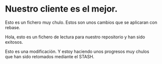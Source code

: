 # Nuestro cliente es el mejor.

Esto es un fichero muy chulo. Estos son unos cambios que se aplicaran con rebase.

Hola, esto es un fichero de lectura para nuestro repositorio y han sido exitosos.

Esto es una modificacíón. Y estoy haciendo unos progresos muy chulos que han sido retomados mediante el STASH.
